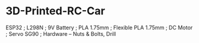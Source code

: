# 3D-Printed-RC-Car

ESP32 ;
L298N ;
9V Battery ;
PLA  1.75mm ;
Flexible PLA 1.75mm ;
DC Motor ;
Servo SG90 ;
Hardware – Nuts & Bolts, Drill

